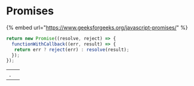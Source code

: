 # Promises

{% embed url="https://www.geeksforgeeks.org/javascript-promises/" %}

```javascript
return new Promise((resolve, reject) => {
  functionWithCallback((err, result) => {
   return err ? reject(err) : resolve(result);
  });
});
```

|  |  |
| :--- | :--- |
| . |  |

